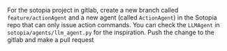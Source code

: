 For the sotopia project in gitlab, create a new branch called `feature/actionAgent` and a new agent (called `ActionAgent`) in the Sotopia repo that can only issue action commands. 
You can check the `LLMAgent` in `sotopia/agents/llm_agent.py` for the inspiration.
Push the change to the gitlab and make a pull request

